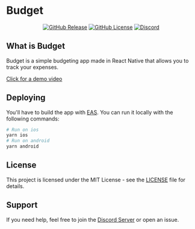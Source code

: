 # Budget

<div align="center">

[![GitHub Release](https://img.shields.io/github/v/release/Lorenzo0111/Budget)](https://github.com/Lorenzo0111/Budget/releases/latest)
[![GitHub License](https://img.shields.io/github/license/Lorenzo0111/Budget)](LICENSE)
[![Discord](https://img.shields.io/discord/1088775598337433662)](https://discord.gg/HT47UQXBqG)

</div>

## What is Budget

Budget is a simple budgeting app made in React Native that allows you to track your expenses.

[Click for a demo video](https://youtube.com/shorts/N8-kP5IWjt8)

## Deploying

You'll have to build the app with [EAS](https://expo.dev). You can run it locally with the following commands:

```bash
# Run on ios
yarn ios
# Run on android
yarn android
```

## License

This project is licensed under the MIT License - see the [LICENSE](LICENSE) file for details.

## Support

If you need help, feel free to join the [Discord Server](https://discord.gg/HT47UQXBqG) or open an issue.
